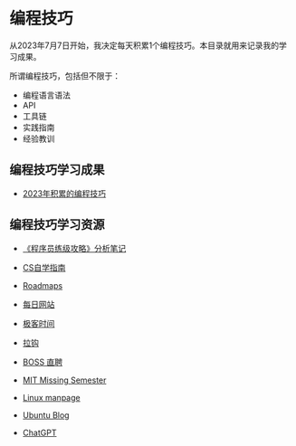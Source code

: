 # 编程技巧

从2023年7月7日开始，我决定每天积累1个编程技巧。本目录就用来记录我的学习成果。

所谓编程技巧，包括但不限于：

- 编程语言语法
- API
- 工具链
- 实践指南
- 经验教训

## 编程技巧学习成果

- [2023年积累的编程技巧][2023]

  [2023]: ./2023/README.md

## 编程技巧学习资源

- [《程序员练级攻略》分析笔记][11]
- [CS自学指南][1]
- [Roadmaps][2]
- [每日网站][3]
- [极客时间][4]
- [拉钩][5]
- [BOSS 直聘][6]
- [MIT Missing Semester][7]
- [Linux manpage][8]
- [Ubuntu Blog][9]
- [ChatGPT][10]

  [1]: https://csdiy.wiki/
  [2]: https://roadmap.sh/
  [3]: https://gitee.com/whl1729/surf/blob/master/website/daily_websites.md
  [4]: https://time.geekbang.org/
  [5]: https://www.lagou.com/
  [6]: https://www.zhipin.com/
  [7]: https://missing.csail.mit.edu/
  [8]: https://man7.org/linux/man-pages/
  [9]: https://ubuntu.com/blog
  [10]: https://openai.com/blog
  [11]: https://gitee.com/whl1729/read/blob/main/method/programmer_improvement_guide/README.md
